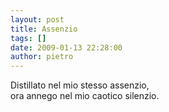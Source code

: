 ```yaml
---
layout: post
title: Assenzio
tags: []
date: 2009-01-13 22:28:00
author: pietro
---
```

Distillato nel mio stesso assenzio,<br/>ora annego nel mio caotico silenzio.
